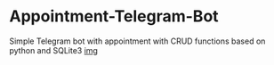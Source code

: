 # Appointment-Telegram-Bot
Simple Telegram bot with appointment with CRUD functions based on python and SQLite3
[img](https://github.com/vo6i/Appointment-Telegram-Bot/blob/main/Screenshot_20240901-201812_2.jpg) 

